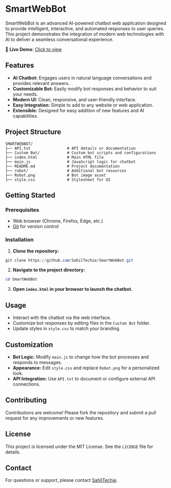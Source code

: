 
# SmartWebBot

SmartWebBot is an advanced AI-powered chatbot web application designed to provide intelligent, interactive, and automated responses to user queries. This project demonstrates the integration of modern web technologies with AI to deliver a seamless conversational experience.


🔗 **Live Demo**: [Click to view](https://smart-web-bot.vercel.app/)


## Features
- **AI Chatbot:** Engages users in natural language conversations and provides relevant answers.
- **Customizable Bot:** Easily modify bot responses and behavior to suit your needs.
- **Modern UI:** Clean, responsive, and user-friendly interface.
- **Easy Integration:** Simple to add to any website or web application.
- **Extensible:** Designed for easy addition of new features and AI capabilities.

## Project Structure
```
SMARTWEBBOT/
├── API.txt                # API details or documentation
├── Custom Bot/            # Custom bot scripts and configurations
├── index.html             # Main HTML file
├── main.js                # JavaScript logic for chatbot
├── README.md              # Project documentation
├── robot/                 # Additional bot resources
├── Robot.png              # Bot image asset
├── style.css              # Stylesheet for UI
```

## Getting Started

### Prerequisites
- Web browser (Chrome, Firefox, Edge, etc.)
- [Git](https://git-scm.com/) for version control

### Installation
1. **Clone the repository:**
  ```powershell
  git clone https://github.com/SahilTechie/SmartWebBot.git
  ```
2. **Navigate to the project directory:**
  ```powershell
  cd SmartWebBot
  ```
3. **Open `index.html` in your browser to launch the chatbot.**

## Usage
- Interact with the chatbot via the web interface.
- Customize bot responses by editing files in the `Custom Bot` folder.
- Update styles in `style.css` to match your branding.

## Customization
- **Bot Logic:** Modify `main.js` to change how the bot processes and responds to messages.
- **Appearance:** Edit `style.css` and replace `Robot.png` for a personalized look.
- **API Integration:** Use `API.txt` to document or configure external API connections.

## Contributing
Contributions are welcome! Please fork the repository and submit a pull request for any improvements or new features.

## License
This project is licensed under the MIT License. See the `LICENSE` file for details.

## Contact
For questions or support, please contact [SahilTechie](https://github.com/SahilTechie).
